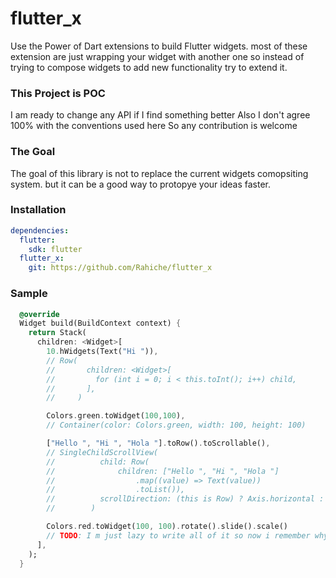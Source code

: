 # flutter_x

Use the Power of Dart extensions to build Flutter widgets. most of these extension are just wrapping your widget with another one so instead of trying to compose widgets to add new functionality try to extend it.


### This Project is POC
I am ready to change any API if I find something better
Also I don't agree 100% with the conventions used here
So any contribution is welcome

### The Goal
The goal of this library is not to replace the current widgets comopsiting system. but it can be a good way to protopye your ideas faster.

### Installation 

```yaml
dependencies:
  flutter:
    sdk: flutter
  flutter_x:
    git: https://github.com/Rahiche/flutter_x
```


### Sample

```dart
  @override
  Widget build(BuildContext context) {
    return Stack(
      children: <Widget>[
        10.hWidgets(Text("Hi ")),
        // Row(
        //       children: <Widget>[
        //         for (int i = 0; i < this.toInt(); i++) child,
        //       ],
        //     )

        Colors.green.toWidget(100,100),
        // Container(color: Colors.green, width: 100, height: 100)

        ["Hello ", "Hi ", "Hola "].toRow().toScrollable(),
        // SingleChildScrollView(
        //          child: Row(
        //              children: ["Hello ", "Hi ", "Hola "]
        //                  .map((value) => Text(value))
        //                  .toList()),
        //          scrollDirection: (this is Row) ? Axis.horizontal : Axis.vertical,
        //        )

        Colors.red.toWidget(100, 100).rotate().slide().scale()
        // TODO: I m just lazy to write all of it so now i remember why i created this lib
      ],
    );
  }
```
